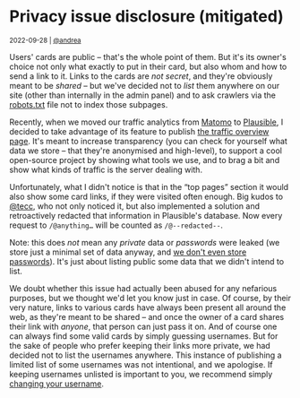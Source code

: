 # Privacy issue disclosure (mitigated)

<small>2022-09-28 | [@andrea](/@andrea)</small>

Users' cards are public – that's the whole point of them. But it's its owner's choice not only what exactly to put in their card,
but also whom and how to send a link to it. Links to the cards are _not secret_, and they're obviously meant to be _shared_ –
but we've decided not to _list_ them anywhere on our site (other than internally in the admin panel)
and to ask crawlers via the [robots.txt](/robots.txt) file not to index those subpages.

Recently, when we moved our traffic analytics from [Matomo](https://matomo.org/) to [Plausible](https://plausible.io/),
I decided to take advantage of its feature to publish [the traffic overview page](https://stats.pronouns.page/en.pronouns.page?period=30d).
It's meant to increase transparency (you can check for yourself what data we store – that they're anonymised and high-level),
to support a cool open-source project by showing what tools we use,
and to brag a bit and show what kinds of traffic is the server dealing with.

Unfortunately, what I didn't notice is that in the “top pages” section it would also show some card links,
if they were visited often enough. Big kudos to [@tecc](/@tecc), who not only noticed it,
but also implemented a solution and retroactively redacted that information in Plausible's database.
Now every request to `/@anything…` will be counted as `/@--redacted--`.

Note: this does _not_ mean any _private_ data or _passwords_ were leaked
(we store just a minimal set of data anyway, and [we don't even store passwords](https://avris.it/blog/passwords-are-pass%C3%A9)).
It's just about listing public some data that we didn't intend to list.

We doubt whether this issue had actually been abused for any nefarious purposes, but we thought we'd let you know just in case.
Of course, by their very nature, links to various cards have always been present all around the web, as they're meant to be shared
– and once the owner of a card shares their link with _anyone_, that person can just pass it on.
And of course one can always find some valid cards by simply guessing usernames.
But for the sake of people who prefer keeping their links more private, we had decided not to list the usernames anywhere.
This instance of publishing a limited list of some usernames was not intentional, and we apologise.
If keeping usernames unlisted is important to you, we recommend simply [changing your username](/account).
